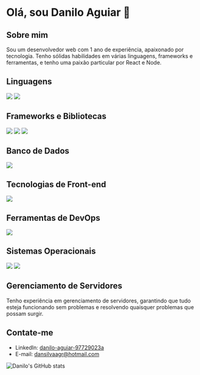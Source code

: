 # Olá, sou Danilo Aguiar 👋

## Sobre mim
Sou um desenvolvedor web com 1 ano de experiência, apaixonado por tecnologia. Tenho sólidas habilidades em várias linguagens, frameworks e ferramentas, e tenho uma paixão particular por React e Node.

## Linguagens
![](https://img.shields.io/badge/Code-JavaScript-informational?style=flat&logo=javascript&logoColor=white&color=2bbc8a)
![](https://img.shields.io/badge/Code-PHP-informational?style=flat&logo=php&logoColor=white&color=2bbc8a)

## Frameworks e Bibliotecas
![](https://img.shields.io/badge/Code-React-informational?style=flat&logo=react&logoColor=white&color=2bbc8a)
![](https://img.shields.io/badge/Code-Node.js-informational?style=flat&logo=node.js&logoColor=white&color=2bbc8a)
![](https://img.shields.io/badge/Code-JQuery-informational?style=flat&logo=jquery&logoColor=white&color=2bbc8a)

## Banco de Dados
![](https://img.shields.io/badge/DB-MySQL-informational?style=flat&logo=mysql&logoColor=white&color=2bbc8a)

## Tecnologias de Front-end
![](https://img.shields.io/badge/Style-CSS-informational?style=flat&logo=css3&logoColor=white&color=2bbc8a)

## Ferramentas de DevOps
![](https://img.shields.io/badge/Tool-Docker-informational?style=flat&logo=docker&logoColor=white&color=2bbc8a)

## Sistemas Operacionais
![](https://img.shields.io/badge/OS-Windows-informational?style=flat&logo=windows&logoColor=white&color=2bbc8a)
![](https://img.shields.io/badge/OS-Linux-informational?style=flat&logo=linux&logoColor=white&color=2bbc8a)

## Gerenciamento de Servidores
Tenho experiência em gerenciamento de servidores, garantindo que tudo esteja funcionando sem problemas e resolvendo quaisquer problemas que possam surgir.

## Contate-me
- LinkedIn: [danilo-aguiar-97729023a](https://www.linkedin.com/in/danilo-aguiar-97729023a/)
- E-mail: dansilvaagr@hotmail.com

![Danilo's GitHub stats](https://github-readme-stats.vercel.app/api?username=zYasuo&show_icons=true&theme=tokyonight)
